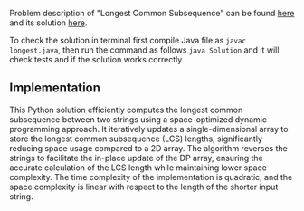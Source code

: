 Problem description of "Longest Common Subsequence" can be found [here](https://leetcode.com/problems/longest-common-subsequence/) and its solution [here](https://github.com/aurimas13/Solutions-To-Problems/blob/main/LeetCode/Java%20Solutions/Longest%20Common%20Subsequence/longest.java).

To check the solution in terminal first compile Java file as `javac longest.java`, then run the command as follows `java Solution` and it will check tests and if the solution works correctly.

## Implementation

This Python solution efficiently computes the longest common subsequence between two strings using a space-optimized dynamic programming approach. It iteratively updates a single-dimensional array to store the longest common subsequence (LCS) lengths, significantly reducing space usage compared to a 2D array. The algorithm reverses the strings to facilitate the in-place update of the DP array, ensuring the accurate calculation of the LCS length while maintaining lower space complexity. The time complexity of the implementation is quadratic, and the space complexity is linear with respect to the length of the shorter input string.
